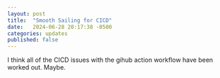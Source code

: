 ```yaml
---
layout: post
title:  "Smooth Sailing for CICD"
date:   2024-06-28 20:17:38 -0500
categories: updates
published: false
---
```


I think all of the CICD issues with the gihub action workflow
have been worked out. Maybe.
